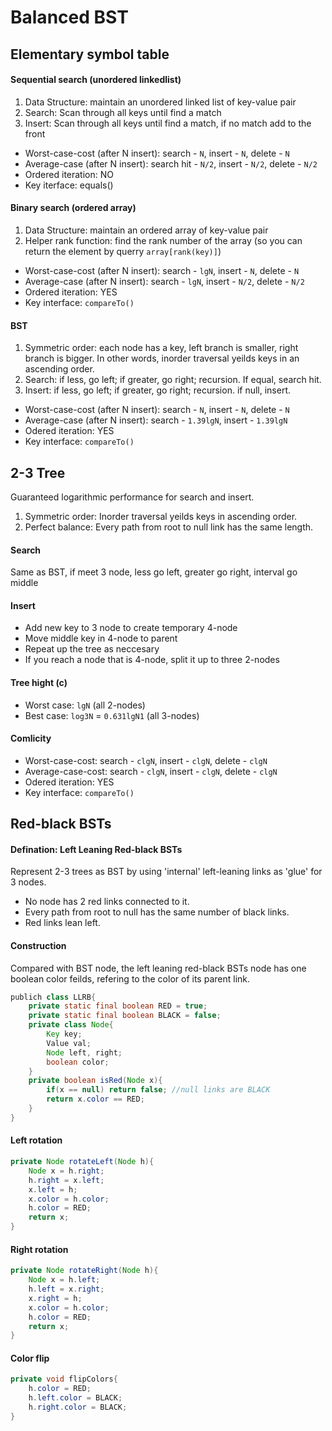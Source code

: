 # Balanced BST
## Elementary symbol table
#### Sequential search (unordered linkedlist)
1. Data Structure: maintain an unordered linked list of key-value pair
2. Search: Scan through all keys until find a match
3. Insert: Scan through all keys until find a match, if no match add to the front
- Worst-case-cost (after N insert): search - ```N```, insert - ```N```, delete - ```N```
- Average-case (after N insert): search hit - ```N/2```, insert - ```N/2```, delete - ```N/2```
- Ordered iteration: NO
- Key iterface: equals()
#### Binary search (ordered array)
1. Data Structure: maintain an ordered array of key-value pair
2. Helper rank function: find the rank number of the array (so you can return the element by querry ```array[rank(key)]```)
- Worst-case-cost (after N insert): search - ```lgN```, insert - ```N```, delete - ```N``` 
- Average-case (after N insert): search - ```lgN```, insert - ```N/2```, delete - ```N/2```
- Ordered iteration: YES
- Key interface: ```compareTo()```
#### BST
1. Symmetric order: each node has a key, left branch is smaller, right branch is bigger. In other words, inorder traversal yeilds keys in an ascending order.
2. Search: if less, go left; if greater, go right; recursion. If equal, search hit.
3. Insert: if less, go left; if greater, go right; recursion. if null, insert.
- Worst-case-cost (after N insert): search - ```N```, insert - ```N```, delete - ```N```
- Average-case (after N insert): search - ```1.39lgN```, insert - ```1.39lgN```
- Odered iteration: YES
- Key interface: ```compareTo()```
## 2-3 Tree
Guaranteed logarithmic performance for search and insert.
1. Symmetric order: Inorder traversal yeilds keys in ascending order.
2. Perfect balance: Every path from root to null link has the same length.
#### Search
Same as BST, if meet 3 node, less go left, greater go right, interval go middle
#### Insert
- Add new key to 3 node to create temporary 4-node
- Move middle key in 4-node to parent
- Repeat up the tree as neccesary
- If you reach a node that is 4-node, split it up to three 2-nodes
#### Tree hight (c)
- Worst case: ```lgN``` (all 2-nodes)
- Best case: ```log3N``` = ```0.631lgN1``` (all 3-nodes)
#### Comlicity
- Worst-case-cost: search - ```clgN```, insert - ```clgN```, delete - ```clgN```
- Average-case-cost: search - ```clgN```, insert - ```clgN```, delete - ```clgN```
- Odered iteration: YES
- Key interface: ```compareTo()```
## Red-black BSTs
#### Defination: Left Leaning Red-black BSTs
Represent 2-3 trees as BST by using 'internal' left-leaning links as 'glue' for 3 nodes.
- No node has 2 red links connected to it.
- Every path from root to null has the same number of black links.
- Red links lean left.
#### Construction
Compared with BST node, the left leaning red-black BSTs node has one boolean color feilds, refering to the color of its parent link.
```java
publich class LLRB{
    private static final boolean RED = true;
    private static final boolean BLACK = false;
    private class Node{
        Key key;
        Value val;
        Node left, right;
        boolean color;
    }
    private boolean isRed(Node x){
        if(x == null) return false; //null links are BLACK
        return x.color == RED;
    }
}
```
#### Left rotation
```java
private Node rotateLeft(Node h){
    Node x = h.right;
    h.right = x.left;
    x.left = h;
    x.color = h.color;
    h.color = RED;
    return x;
}
```
#### Right rotation
```java
private Node rotateRight(Node h){
    Node x = h.left;
    h.left = x.right;
    x.right = h;
    x.color = h.color;
    h.color = RED;
    return x;
}
```
#### Color flip
```java
private void flipColors{
    h.color = RED;
    h.left.color = BLACK;
    h.right.color = BLACK;
}
```





